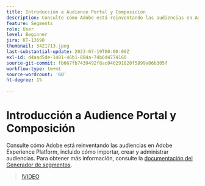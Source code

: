```yaml
---
title: Introducción a Audience Portal y Composición
description: Consulte cómo Adobe está reinventando las audiencias en Adobe Experience Platform, incluido cómo importar, crear y administrar audiencias.
feature: Segments
role: User
level: Beginner
jira: KT-13698
thumbnail: 3421713.jpeg
last-substantial-update: 2023-07-19T00:00:00Z
exl-id: d4aad5de-1481-46b1-884a-74b6d4774160
source-git-commit: fb667fb7439492f8ac040291820f5899a06b305f
workflow-type: tm+mt
source-wordcount: '60'
ht-degree: 1%

---
```


# Introducción a Audience Portal y Composición

Consulte cómo Adobe está reinventando las audiencias en Adobe Experience Platform, incluido cómo importar, crear y administrar audiencias. Para obtener más información, consulte la [documentación del Generador de segmentos](https://experienceleague.adobe.com/docs/experience-platform/segmentation/ui/segment-builder.html?lang=es).

>[!VIDEO](https://video.tv.adobe.com/v/3423371/?learn=on&enablevpops&captions=spa)
